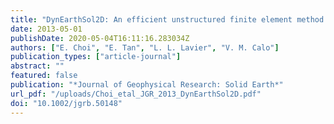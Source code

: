 ```yaml
---
title: "DynEarthSol2D: An efficient unstructured finite element method to study long-term tectonic deformation"
date: 2013-05-01
publishDate: 2020-05-04T16:11:16.283034Z
authors: ["E. Choi", "E. Tan", "L. L. Lavier", "V. M. Calo"]
publication_types: ["article-journal"]
abstract: ""
featured: false
publication: "*Journal of Geophysical Research: Solid Earth*"
url_pdf: "/uploads/Choi_etal_JGR_2013_DynEarthSol2D.pdf"
doi: "10.1002/jgrb.50148"
---
```


